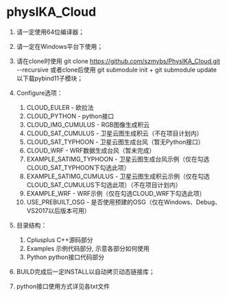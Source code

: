 # physIKA_Cloud

1. 请一定使用64位编译器；
2. 请一定在Windows平台下使用；
3. 请在clone时使用 git clone https://github.com/szmybs/PhysIKA_Cloud.git --recursive
   或者clone后使用 git submodule init    +    git submodule update
   以下载pybind11子模块；

4. Configure选项：
	1. CLOUD_EULER  -  欧拉法
	2. CLOUD_PYTHON  -  python接口
	3. CLOUD_IMG_CUMULUS  -  RGB图像生成积云
	4. CLOUD_SAT_CUMULUS  -  卫星云图生成积云（不在项目计划内）
	5. CLOUD_SAT_TYPHOON  -  卫星云图生成台风（暂无Python接口）
	6. CLOUD_WRF  -  WRF数据生成台风（暂未完成） 
	7. EXAMPLE_SATIMG_TYPHOON  -  卫星云图生成台风示例（仅在勾选CLOUD_SAT_TYPHOON下勾选此项）
	8. EXAMPLE_SATIMG_CUMULUS  -  卫星云图生成积云示例（仅在勾选CLOUD_SAT_CUMULUS下勾选此项）（不在项目计划内）
	9. EXAMPLE_WRF  -  WRF示例（仅在勾选CLOUD_WRF下勾选此项）
	10. USE_PREBUILT_OSG  -  是否使用预建的OSG（仅在Windows、Debug、VS2017以后版本可用）

5. 目录结构：
	1. Cplusplus    C++源码部分
	2. Examples    示例代码部分, 示意各部分如何使用
	3. Python    python接口代码部分

6. BUILD完成后一定INSTALL以自动拷贝动态链接库；

7. python接口使用方式详见各txt文件